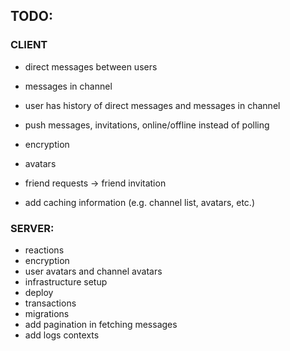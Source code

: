 ## TODO:

### CLIENT

* direct messages between users
* messages in channel
* user has history of direct messages and messages in channel
* push messages, invitations, online/offline instead of polling
* encryption
* avatars


* friend requests -> friend invitation
* add caching information (e.g. channel list, avatars, etc.)

### SERVER:

* reactions
* encryption
* user avatars and channel avatars
* infrastructure setup
* deploy
* transactions
* migrations
* add pagination in fetching messages
* add logs contexts
